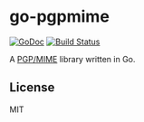 # go-pgpmime

[![GoDoc](https://godoc.org/github.com/emersion/go-pgpmime?status.svg)](https://godoc.org/github.com/emersion/go-pgpmime)
[![Build Status](https://travis-ci.org/emersion/go-pgpmime.svg?branch=master)](https://travis-ci.org/emersion/go-pgpmime)

A [PGP/MIME](https://tools.ietf.org/html/rfc3156) library written in Go.

## License

MIT
